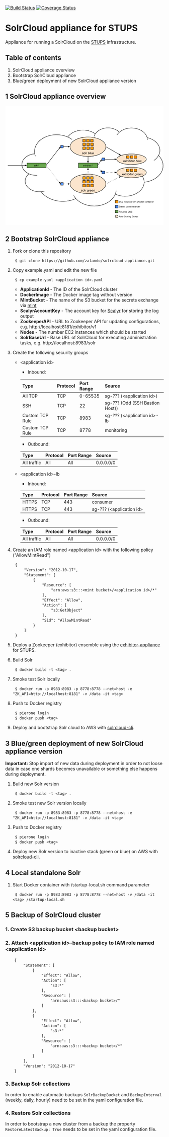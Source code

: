 [![Build Status](https://travis-ci.org/zalando-incubator/solrcloud-appliance.svg?branch=master)](https://travis-ci.org/zalando-incubator/solrcloud-appliance?branch=master)
[![Coverage Status](https://codecov.io/github/zalando-incubator/solrcloud-appliance/coverage.svg?branch=master)](https://codecov.io/github/zalando-incubator/solrcloud-appliance?branch=master)

# SolrCloud appliance for STUPS

Appliance for running a SolrCloud on the [STUPS](https://stups.io/) infrastructure.

## Table of contents
1. SolrCloud appliance overview
2. Bootstrap SolrCloud appliance
3. Blue/green deployment of new SolrCloud appliance version

## 1 SolrCloud appliance overview

![SolrCloud setup](solrcloud-appliance.png)

## 2 Bootstrap SolrCloud appliance

1. Fork or clone this repository

        $ git clone https://github.com/zalando/solrcloud-appliance.git
        
2. Copy example.yaml and edit the new file

        $ cp example.yaml <application id>.yaml

    - **ApplicationId** - The ID of the SolrCloud cluster
    - **DockerImage** - The Docker image tag without version
    - **MintBucket** - The name of the S3 bucket for the secrets exchange via [mint](http://docs.stups.io/en/latest/components/mint.html)   
    - **ScalyrAccountKey** - The account key for [Scalyr](https://www.scalyr.com/) for storing the log output
    - **ZookeeperAPI** - URL to Zookeeper API for updating configurations, e.g. http://localhost:8181/exhibitor/v1
    - **Nodes** - The number EC2 instances which should be started
    - **SolrBaseUrl** - Base URL of SolrCloud for executing administration tasks, e.g. http://localhost:8983/solr 

3. Create the following security groups

    - \<application id\>
        - Inbound:

        | Type            | Protocol | Port Range | Source                          |
        | --------------- | -------- | ---------- | ------------------------------- |
        | All TCP         | TCP      | 0-65535    | sg-??? (\<application id\>)     |
        | SSH             | TCP      | 22         | sg-??? (Odd (SSH Bastion Host)) |
        | Custom TCP Rule | TCP      | 8983       | sg-??? (\<application id\>-lb   |
        | Custom TCP Rule | TCP      | 8778       | monitoring                      |

        - Outbound:

        | Type            | Protocol | Port Range | Source                          |
        | --------------- | -------- | ---------- | ------------------------------- |
        | All traffic     | All      | All        | 0.0.0.0/0                       |

    - \<application id\>-lb
        - Inbound:

        | Type            | Protocol | Port Range | Source                          |
        | --------------- | -------- | ---------- | ------------------------------- |
        | HTTPS           | TCP      | 443        | consumer                        |
        | HTTPS           | TCP      | 443        | sg-??? (\<application id\>      |

        - Outbound:        

        | Type            | Protocol | Port Range | Source                          |
        | --------------- | -------- | ---------- | ------------------------------- |
        | All traffic     | All      | All        | 0.0.0.0/0                       |

4. Create an IAM role named \<application id\> with the following policy ("AllowMintRead")

        {
            "Version": "2012-10-17",
            "Statement": [
                {
                    "Resource": [
                        "arn:aws:s3:::<mint bucket>/<application id>/*"
                    ],
                    "Effect": "Allow",
                    "Action": [
                        "s3:GetObject"
                    ],
                    "Sid": "AllowMintRead"
                }
            ]
        }

5. Deploy a Zookeeper (exhibitor) ensemble using the [exhibitor-appliance](https://github.com/zalando/exhibitor-appliance) for STUPS.

6. Build Solr

        $ docker build -t <tag> .

7. Smoke test Solr locally

        $ docker run -p 8983:8983 -p 8778:8778 --net=host -e "ZK_API=http://localhost:8181" -v /data -it <tag>

8. Push to Docker registry

        $ pierone login
        $ docker push <tag>

9. Deploy and bootstrap Solr cloud to AWS with [solrcloud-cli](https://github.com/zalando/solrcloud-cli).


## 3 Blue/green deployment of new SolrCloud appliance version
**Important:** Stop import of new data during deployment in order to not loose data in case one shards becomes
unavailable or something else happens during deployment.

1. Build new Solr version

        $ docker build -t <tag> .

2. Smoke test new Solr version locally

        $ docker run -p 8983:8983 -p 8778:8778 --net=host -e "ZK_API=http://localhost:8181" -v /data -it <tag>

3. Push to Docker registry

        $ pierone login
        $ docker push <tag>

4. Deploy new Solr version to inactive stack (green or blue) on AWS with [solrcloud-cli](https://github.com/zalando/solrcloud-cli).


## 4 Local standalone Solr

1. Start Docker container with /startup-local.sh command parameter

        $ docker run -p 8983:8983 -p 8778:8778 --net=host -v /data -it <tag> /startup-local.sh


## 5 Backup of SolrCloud cluster

### 1. Create S3 backup bucket \<backup bucket\>

### 2. Attach \<application id\>-backup policy to IAM role named \<application id\>

        {
            "Statement": [
                {
                    "Effect": "Allow",
                    "Action": [
                        "s3:*"
                    ],
                    "Resource": [
                        "arn:aws:s3:::<backup bucket>/"
                    ]
                },
                {
                    "Effect": "Allow",
                    "Action": [
                        "s3:*"
                    ],
                    "Resource": [
                        "arn:aws:s3:::<backup bucket>/*"
                    ]
                }
            ],
            "Version": "2012-10-17"
        }


### 3. Backup Solr collections
In order to enable automatic backups `SolrBackupBucket` and `BackupInterval` (weekly, daily, hourly) need to be set in 
the yaml configuration file.

### 4. Restore Solr collections
In order to bootstrap a new cluster from a backup the property `RestoreLatestBackup: True` needs to be set in the 
yaml configuration file. 
